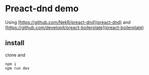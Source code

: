 # Preact-dnd demo

Using
[https://github.com/NekR/preact-dnd](preact-dnd)
and
[https://github.com/developit/preact-boilerplate](preact-boilerplate)

## install

clone and

    npm i
    npm run dev
